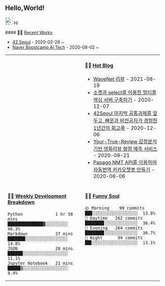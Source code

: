 ## Hello,World!

<img src='https://qpluspicture.oss-cn-beijing.aliyuncs.com/6LjjQA/Hi.gif' alt='Hi' width="24"/> Hi 

<table width="800px">
<tr>
<td valign="top" width="50%">

<td valign="top" width="50%">

#### 🤹‍♀️ <a href="https://l-yohai.github.io/" target="_blank">Hot Blog</a>

<!-- blog starts -->
* <a href='https://l-yohai.github.io/WaveNet-Review/' target='_blank'>WaveNet 리뷰</a> - 2021-08-19
* <a href='https://l-yohai.github.io/%EC%86%8C%EC%BC%93%EA%B3%BC-select%EB%A5%BC-%EC%9D%B4%EC%9A%A9%ED%95%9C-%EB%A9%80%ED%8B%B0%ED%94%8C%EB%A0%89%EC%8B%B1-%EC%84%9C%EB%B2%84-%EA%B5%AC%EC%B6%95%ED%95%98%EA%B8%B0/' target='_blank'>소켓과 select를 이용한 멀티플렉싱 서버 구축하기</a> - 2020-12-07
* <a href='https://l-yohai.github.io/42Seoul-%EB%A7%88%EC%A7%80%EB%A7%89-%EA%B3%B5%ED%86%B5%EA%B3%BC%EC%A0%9C%EB%A5%BC-%EC%95%9E%EB%91%90%EA%B3%A0-%EB%BC%88%EB%AC%B8%EA%B3%BC-%EB%B9%84%EC%A0%84%EA%B3%B5%EC%9E%90%EA%B0%80-%EA%B2%BD%ED%97%98%ED%95%9C-1%EB%85%84%EA%B0%84%EC%9D%98-%ED%9A%8C%EA%B3%A0%EB%A1%9D/' target='_blank'>42Seoul 마지막 공통과제를 앞두고, 뼈문과 비전공자가 경험한 1년간의 회고록</a> - 2020-12-06
* <a href='https://l-yohai.github.io/Your-True-Review-%EA%B0%90%EC%A0%95%EB%B6%84%EC%84%9D%EA%B8%B0%EB%B0%98-%EC%98%81%ED%99%94-%EB%A6%AC%EB%B7%B0-%ED%8F%89%EC%A0%90-%EC%98%88%EC%B8%A1-%EC%84%9C%EB%B9%84%EC%8A%A4/' target='_blank'>Your-True-Review 감정분석기반 영화리뷰 평점 예측 서비스</a> - 2020-09-21
* <a href='https://l-yohai.github.io/Papago-NMT-API%EB%A5%BC-%EC%9D%B4%EC%9A%A9%ED%95%98%EC%97%AC-%EC%9E%90%EB%8F%99%EB%B2%88%EC%97%AD-%EC%B9%B4%EC%B9%B4%EC%98%A4%EC%B1%97%EB%B4%87-%EB%A7%8C%EB%93%A4%EA%B8%B0/' target='_blank'>Papago NMT API를 이용하여 자동번역 카카오챗봇 만들기</a> - 2020-06-06
<!-- blog ends -->

</td>
#### 🏋️‍♀️ <a href="" target="_blank">Recent Works</a>

<!-- recent_releases starts -->
* <a href='' target='_blank'>42 Seoul</a> - 2020-02-28 ~
* <a href='' target='_blank'>Naver Boostcamp AI Tech</a> - 2020-08-02 ~
<!-- recent_releases ends -->

</td>
</tr>
<tr>
<td valign="top" width="50%">

#### 🏊‍♂️ <a href="https://gist.github.com/l-yohai/7f61506194e3d5501b4dec33d409d4b7" target="_blank">Weekly Development Breakdown</a>

<!-- code_time starts -->

```text
Python             1 hr 58 mins  ██████████████▓░░░░░░░░░  46.3%
Markdown           37 mins  ███████░░░░░░░░░░░░░░░░░  14.8%
JSON               28 mins  ██████░░░░░░░░░░░░░░░░░░  11.1%
Jupyter Notebook   21 mins  █████▒░░░░░░░░░░░░░░░░░░   8.4%
```

<!-- code_time ends -->

</td>
<td valign="top" width="50%">

#### 🤾‍♂️ <a href="https://gist.github.com/l-yohai/d91fcd85e2e19b1ffa60257f49ef4e29" target="_blank">Funny Soul</a>

<!-- time starts -->
```
🌞 Morning    99 commits  ██▉░░░░░░░░░░░░░░░░░░  13.8%
🌆 Daytime   262 commits  ███████▋░░░░░░░░░░░░░  36.4%
🌃 Evening   264 commits  ███████▋░░░░░░░░░░░░░  36.7%
🌙 Night      94 commits  ██▋░░░░░░░░░░░░░░░░░░  13.1%
```
<!-- time ends -->

</td>
  </tr>
  </table>
